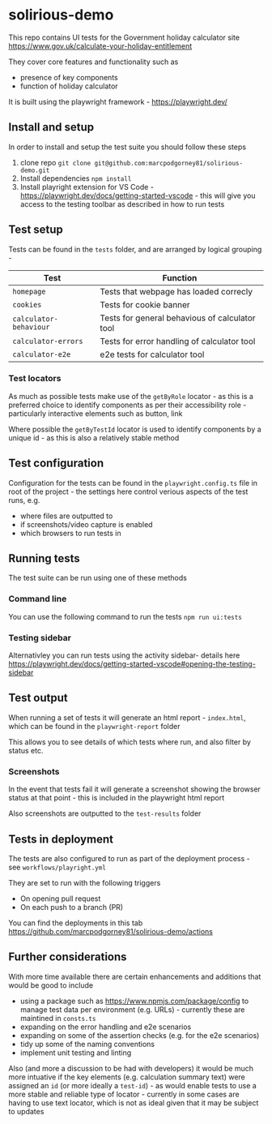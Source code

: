 # solirious-demo 
This repo contains UI tests for the Government holiday calculator site https://www.gov.uk/calculate-your-holiday-entitlement 

They cover core features and functionality such as 
- presence of key components 
- function of holiday calculator 

It is built using the playwright framework - https://playwright.dev/ 

## Install and setup  

In order to install and setup the test suite you should follow these steps 

1. clone repo `git clone git@github.com:marcpodgorney81/solirious-demo.git` 
2. Install dependencies `npm install` 
3. Install playright extension for VS Code - https://playwright.dev/docs/getting-started-vscode - this will give you access to the testing toolbar as described in how to run tests 

## Test setup 

Tests can be found in the `tests` folder, and are arranged by logical grouping - 

| Test                   | Function                                       |
| ---------------------- | ---------------------------------------------- |
| `homepage`             | Tests that webpage has loaded correcly         |
| `cookies`              | Tests for cookie banner                        |
| `calculator-behaviour` | Tests for general behavious of calculator tool |
| `calculator-errors`    | Tests for error handling of calculator tool    |
| `calculator-e2e`       | e2e tests for calculator tool                  |

### Test locators 
As much as possible tests make use of the `getByRole` locator - as this is a preferred choice to identify components as per their accessibility role - particularly interactive elements such as button, link 

Where possible the `getByTestId` locator is used to identify components by a unique id - as this is also a relatively stable method  

## Test configuration 

Configuration for the tests can be found in the `playwright.config.ts` file in root of the project - the settings here control verious aspects of the test runs, e.g. 

- where files are outputted to 
- if screenshots/video capture is enabled 
- which browsers to run tests in 

## Running tests 

The test suite can be run using one of these methods  

### Command line 

You can use the following command to run the tests `npm run ui:tests` 

### Testing sidebar 

Alternativley you can run tests using the activity sidebar- details here https://playwright.dev/docs/getting-started-vscode#opening-the-testing-sidebar 

## Test output 

When running a set of tests it will generate an html report - `index.html`, which can be found in the `playwright-report` folder 

This allows you to see details of which tests where run, and also filter by status etc. 

### Screenshots 

In the event that tests fail it will generate a screenshot showing the browser status at that point - this is included in the playwright html report 

Also screenshots are outputted to the `test-results` folder 

## Tests in deployment 

The tests are also configured to run as part of the deployment process - see `workflows/playright.yml` 

They are set to run with the following triggers 

- On opening pull request 
- On each push to a branch (PR) 

You can find the deployments in this tab https://github.com/marcpodgorney81/solirious-demo/actions 

## Further considerations 

With more time available there are certain enhancements and additions that would be good to include 

- using a package such as https://www.npmjs.com/package/config to manage test data per environment (e.g. URLs) - currently these are maintined in `consts.ts`  
- expanding on the error handling and e2e scenarios 
- expanding on some of the assertion checks (e.g. for the e2e scenarios) 
- tidy up some of the naming conventions 
- implement unit testing and linting 

Also (and more a discussion to be had with developers) it would be much more intuative if the key elements (e.g. calculation summary text) were assigned an `id` (or more ideally a `test-id`) - as would enable tests to use a more stable and reliable type of locator - currently in some cases are having to use text locator, which is not as ideal given that it may be subject to updates  

